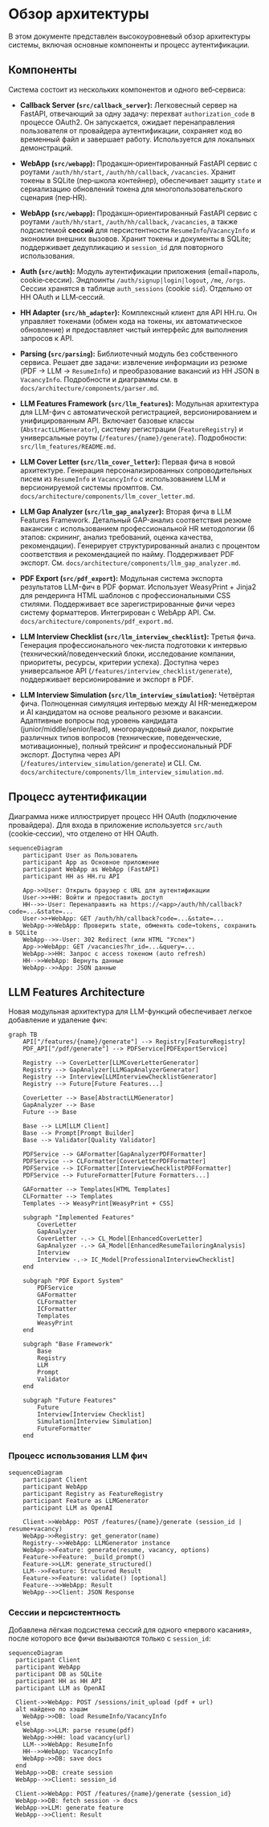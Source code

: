 # Обзор архитектуры

В этом документе представлен высокоуровневый обзор архитектуры системы, включая основные компоненты и процесс аутентификации.

## Компоненты

Система состоит из нескольких компонентов и одного веб‑сервиса:

- **Callback Server (`src/callback_server`):** Легковесный сервер на FastAPI, отвечающий за одну задачу: перехват `authorization_code` в процессе OAuth2. Он запускается, ожидает перенаправления пользователя от провайдера аутентификации, сохраняет код во временный файл и завершает работу. Используется для локальных демонстраций.

- **WebApp (`src/webapp`):** Продакшн‑ориентированный FastAPI сервис с роутами `/auth/hh/start`, `/auth/hh/callback`, `/vacancies`. Хранит токены в SQLite (пер‑школа контейнер), обеспечивает защиту `state` и сериализацию обновлений токена для многопользовательского сценария (пер‑HR).
- **WebApp (`src/webapp`):** Продакшн‑ориентированный FastAPI сервис с роутами `/auth/hh/start`, `/auth/hh/callback`, `/vacancies`, а также подсистемой **сессий** для персистентности `ResumeInfo`/`VacancyInfo` и экономии внешних вызовов. Хранит токены и документы в SQLite; поддерживает дедупликацию и `session_id` для повторного использования.

- **Auth (`src/auth`):** Модуль аутентификации приложения (email+пароль, cookie‑сессии). Эндпоинты `/auth/signup|login|logout`, `/me`, `/orgs`. Сессии хранятся в таблице `auth_sessions` (cookie `sid`). Отдельно от HH OAuth и LLM‑сессий.

- **HH Adapter (`src/hh_adapter`):** Комплексный клиент для API HH.ru. Он управляет токенами (обмен кода на токены, их автоматическое обновление) и предоставляет чистый интерфейс для выполнения запросов к API.

- **Parsing (`src/parsing`):** Библиотечный модуль без собственного сервиса. Решает две задачи: извлечение информации из резюме (PDF → LLM → `ResumeInfo`) и преобразование вакансий из HH JSON в `VacancyInfo`. Подробности и диаграммы см. в `docs/architecture/components/parser.md`.
 
- **LLM Features Framework (`src/llm_features`):** Модульная архитектура для LLM-фич с автоматической регистрацией, версионированием и унифицированным API. Включает базовые классы (`AbstractLLMGenerator`), систему регистрации (`FeatureRegistry`) и универсальные роуты (`/features/{name}/generate`). Подробности: `src/llm_features/README.md`.

- **LLM Cover Letter (`src/llm_cover_letter`):** Первая фича в новой архитектуре. Генерация персонализированных сопроводительных писем из `ResumeInfo` и `VacancyInfo` с использованием LLM и версионируемой системы промптов. См. `docs/architecture/components/llm_cover_letter.md`.

- **LLM Gap Analyzer (`src/llm_gap_analyzer`):** Вторая фича в LLM Features Framework. Детальный GAP-анализ соответствия резюме вакансии с использованием профессиональной HR методологии (6 этапов: скрининг, анализ требований, оценка качества, рекомендации). Генерирует структурированный анализ с процентом соответствия и рекомендацией по найму. Поддерживает PDF экспорт. См. `docs/architecture/components/llm_gap_analyzer.md`.

- **PDF Export (`src/pdf_export`):** Модульная система экспорта результатов LLM-фич в PDF формат. Использует WeasyPrint + Jinja2 для рендеринга HTML шаблонов с профессиональными CSS стилями. Поддерживает все зарегистрированные фичи через систему форматтеров. Интегрирован с WebApp API. См. `docs/architecture/components/pdf_export.md`.

- **LLM Interview Checklist (`src/llm_interview_checklist`):** Третья фича. Генерация профессионального чек-листа подготовки к интервью (технический/поведенческий блоки, исследование компании, приоритеты, ресурсы, критерии успеха). Доступна через универсальное API (`/features/interview_checklist/generate`), поддерживает версионирование и экспорт в PDF.

- **LLM Interview Simulation (`src/llm_interview_simulation`):** Четвёртая фича. Полноценная симуляция интервью между AI HR-менеджером и AI кандидатом на основе реального резюме и вакансии. Адаптивные вопросы под уровень кандидата (junior/middle/senior/lead), многораундовый диалог, покрытие различных типов вопросов (технические, поведенческие, мотивационные), полный трейсинг и профессиональный PDF экспорт. Доступна через API (`/features/interview_simulation/generate`) и CLI. См. `docs/architecture/components/llm_interview_simulation.md`.

## Процесс аутентификации

Диаграмма ниже иллюстрирует процесс HH OAuth (подключение провайдера). Для входа в приложение используется `src/auth` (cookie‑сессии), что отделено от HH OAuth.

```mermaid
sequenceDiagram
    participant User as Пользователь
    participant App as Основное приложение
    participant WebApp as WebApp (FastAPI)
    participant HH as HH.ru API

    App->>User: Открыть браузер с URL для аутентификации
    User->>+HH: Войти и предоставить доступ
    HH-->>-User: Перенаправить на https://<app>/auth/hh/callback?code=...&state=...
    User->>+WebApp: GET /auth/hh/callback?code=...&state=...
    WebApp->>WebApp: Проверить state, обменять code→tokens, сохранить в SQLite
    WebApp-->>-User: 302 Redirect (или HTML "Успех")
    App->>WebApp: GET /vacancies?hr_id=...&query=...
    WebApp->>HH: Запрос c access токеном (auto refresh)
    HH-->>WebApp: Вернуть данные
    WebApp-->>App: JSON данные
```

## LLM Features Architecture

Новая модульная архитектура для LLM-функций обеспечивает легкое добавление и удаление фич:

```mermaid
graph TB
    API["/features/{name}/generate"] --> Registry[FeatureRegistry]
    PDF_API["/pdf/generate"] --> PDFService[PDFExportService]
    
    Registry --> CoverLetter[LLMCoverLetterGenerator]
    Registry --> GapAnalyzer[LLMGapAnalyzerGenerator]
    Registry --> Interview[LLMInterviewChecklistGenerator]
    Registry --> Future[Future Features...]
    
    CoverLetter --> Base[AbstractLLMGenerator]
    GapAnalyzer --> Base
    Future --> Base
    
    Base --> LLM[LLM Client]
    Base --> Prompt[Prompt Builder]
    Base --> Validator[Quality Validator]
    
    PDFService --> GAFormatter[GapAnalyzerPDFFormatter]
    PDFService --> CLFormatter[CoverLetterPDFFormatter]
    PDFService --> ICFormatter[InterviewChecklistPDFFormatter]
    PDFService --> FutureFormatter[Future Formatters...]
    
    GAFormatter --> Templates[HTML Templates]
    CLFormatter --> Templates
    Templates --> WeasyPrint[WeasyPrint + CSS]
    
    subgraph "Implemented Features"
        CoverLetter
        GapAnalyzer
        CoverLetter -.-> CL_Model[EnhancedCoverLetter]
        GapAnalyzer -.-> GA_Model[EnhancedResumeTailoringAnalysis]
        Interview
        Interview -.-> IC_Model[ProfessionalInterviewChecklist]
    end
    
    subgraph "PDF Export System"
        PDFService
        GAFormatter
        CLFormatter
        ICFormatter
        Templates
        WeasyPrint
    end
    
    subgraph "Base Framework"
        Base
        Registry
        LLM
        Prompt
        Validator
    end
    
    subgraph "Future Features"
        Future
        Interview[Interview Checklist]
        Simulation[Interview Simulation]
        FutureFormatter
    end
```

### Процесс использования LLM фич

```mermaid
sequenceDiagram
    participant Client
    participant WebApp
    participant Registry as FeatureRegistry
    participant Feature as LLMGenerator
    participant LLM as OpenAI

    Client->>WebApp: POST /features/{name}/generate (session_id | resume+vacancy)
    WebApp->>Registry: get_generator(name)
    Registry-->>WebApp: LLMGenerator instance
    WebApp->>Feature: generate(resume, vacancy, options)
    Feature->>Feature: _build_prompt()
    Feature->>LLM: generate_structured()
    LLM-->>Feature: Structured Result
    Feature->>Feature: validate() [optional]
    Feature-->>WebApp: Result
    WebApp-->>Client: JSON Response
```

### Сессии и персистентность

Добавлена лёгкая подсистема сессий для одного «первого касания», после которого все фичи вызываются только с `session_id`:

```mermaid
sequenceDiagram
  participant Client
  participant WebApp
  participant DB as SQLite
  participant HH as HH API
  participant LLM as OpenAI

  Client->>WebApp: POST /sessions/init_upload (pdf + url)
  alt найдено по хэшам
    WebApp->>DB: load ResumeInfo/VacancyInfo
  else
    WebApp->>LLM: parse resume(pdf)
    WebApp->>HH: load vacancy(url)
    LLM-->>WebApp: ResumeInfo
    HH-->>WebApp: VacancyInfo
    WebApp->>DB: save docs
  end
  WebApp->>DB: create session
  WebApp-->>Client: session_id

  Client->>WebApp: POST /features/{name}/generate {session_id}
  WebApp->>DB: fetch session -> docs
  WebApp->>LLM: generate feature
  WebApp-->>Client: Result
```
